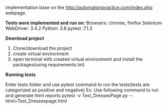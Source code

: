 implementation base on the http://automationpractice.com/index.php webpage.

**Tests were implemented and run on:**
Browsers: chrome, firefox
Selenium WebDriver: 3.4.2
Python: 3.8
pytest :7.1.3

**Download project**

1. Clone/download the project
2. create virtual environment 
3. open terminal with created virtual environment and install the packages(using requirements.txt)

**Running tests**

Enter tests folder and use pytest command to run the tests(tests are categorized as positive and negative)
Ex: Use following command to run and generate html reports
pytest -v Test_DressesPage.py --html=Test_Dressespage.html
